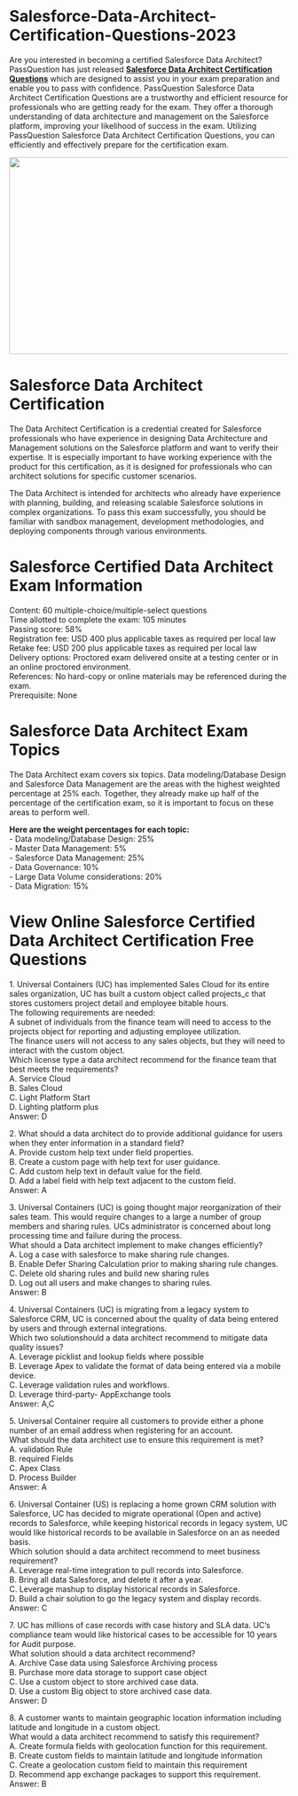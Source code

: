 # Salesforce-Data-Architect-Certification-Questions-2023
<p>Are you interested in becoming a certified Salesforce Data Architect? PassQuestion has just released <strong><a href="https://www.passquestion.com/data-architect.html">Salesforce Data Architect Certification Questions</a></strong> which are designed to assist you in your exam preparation and enable you to pass with confidence. PassQuestion Salesforce Data Architect Certification Questions are a trustworthy and efficient resource for professionals who are getting ready for the exam. They offer a thorough understanding of data architecture and management on the Salesforce platform, improving your likelihood of success in the exam. Utilizing PassQuestion Salesforce Data Architect Certification Questions, you can efficiently and effectively prepare for the certification exam.</p>

<p><img alt="" src="https://www.passquestion.com/uploads/pqcom/images/20230613/5ff7dc69f96df8115084c5e8ee535549.png" style="height:355px; width:618px" /></p>

<h1>Salesforce Data Architect Certification</h1>

<p>The Data Architect Certification is a credential created for Salesforce professionals who have experience in designing Data Architecture and Management solutions on the Salesforce platform and want to verify their expertise. It is especially important to have working experience with the product for this certification, as it is designed for professionals who can architect solutions for specific customer scenarios.</p>

<p>The Data Architect is intended for architects who already have experience with planning, building, and releasing scalable Salesforce solutions in complex organizations. To pass this exam successfully, you should be familiar with sandbox management, development methodologies, and deploying components through various environments.</p>

<h1>Salesforce Certified Data Architect Exam Information</h1>

<p>Content: 60 multiple-choice/multiple-select questions<br />
Time allotted to complete the exam: 105 minutes<br />
Passing score: 58%<br />
Registration fee: USD 400 plus applicable taxes as required per local law<br />
Retake fee: USD 200 plus applicable taxes as required per local law<br />
Delivery options: Proctored exam delivered onsite at a testing center or in an online proctored environment.&nbsp;<br />
References: No hard-copy or online materials may be referenced during the exam.<br />
Prerequisite: None</p>

<h1>Salesforce Data Architect Exam Topics</h1>

<p>The Data Architect exam covers six topics. Data modeling/Database Design and Salesforce Data Management are the areas with the highest weighted percentage at 25% each. Together, they already make up half of the percentage of the certification exam, so it is important to focus on these areas to perform well.</p>

<p><strong>Here are the weight percentages for each topic:</strong><br />
- Data modeling/Database Design: 25%<br />
- Master Data Management: 5%<br />
- Salesforce Data Management: 25%<br />
- Data Governance: 10%<br />
- Large Data Volume considerations: 20%<br />
- Data Migration: 15%</p>

<h1>View Online Salesforce Certified Data Architect Certification Free Questions</h1>

<p>1. Universal Containers (UC) has implemented Sales Cloud for its entire sales organization, UC has built a custom object called projects_c that stores customers project detail and employee bitable hours.<br />
The following requirements are needed:<br />
A subnet of individuals from the finance team will need to access to the projects object for reporting and adjusting employee utilization.<br />
The finance users will not access to any sales objects, but they will need to interact with the custom object.<br />
Which license type a data architect recommend for the finance team that best meets the requirements?<br />
A. Service Cloud<br />
B. Sales Cloud<br />
C. Light Platform Start<br />
D. Lighting platform plus<br />
Answer: D</p>

<p>2. What should a data architect do to provide additional guidance for users when they enter information in a standard field?<br />
A. Provide custom help text under field properties.<br />
B. Create a custom page with help text for user guidance.<br />
C. Add custom help text in default value for the field.<br />
D. Add a label field with help text adjacent to the custom field.<br />
Answer: A</p>

<p>3. Universal Containers (UC) is going thought major reorganization of their sales team. This would require changes to a large a number of group members and sharing rules. UCs administrator is concerned about long processing time and failure during the process.<br />
What should a Data architect implement to make changes efficiently?<br />
A. Log a case with salesforce to make sharing rule changes.<br />
B. Enable Defer Sharing Calculation prior to making sharing rule changes.<br />
C. Delete old sharing rules and build new sharing rules<br />
D. Log out all users and make changes to sharing rules.<br />
Answer: B</p>

<p>4. Universal Containers (UC) is migrating from a legacy system to Salesforce CRM, UC is concerned about the quality of data being entered by users and through external integrations.<br />
Which two solutionshould a data architect recommend to mitigate data quality issues?<br />
A. Leverage picklist and lookup fields where possible<br />
B. Leverage Apex to validate the format of data being entered via a mobile device.<br />
C. Leverage validation rules and workflows.<br />
D. Leverage third-party- AppExchange tools<br />
Answer: A,C</p>

<p>5. Universal Container require all customers to provide either a phone number of an email address when registering for an account.<br />
What should the data architect use to ensure this requirement is met?<br />
A. validation Rule<br />
B. required Fields<br />
C. Apex Class<br />
D. Process Builder<br />
Answer: A</p>

<p>6. Universal Container (US) is replacing a home grown CRM solution with Salesforce, UC has decided to migrate operational (Open and active) records to Salesforce, while keeping historical records in legacy system, UC would like historical records to be available in Salesforce on an as needed basis.<br />
Which solution should a data architect recommend to meet business requirement?<br />
A. Leverage real-time integration to pull records into Salesforce.<br />
B. Bring all data Salesforce, and delete it after a year.<br />
C. Leverage mashup to display historical records in Salesforce.<br />
D. Build a chair solution to go the legacy system and display records.<br />
Answer: C</p>

<p>7. UC has millions of case records with case history and SLA data. UC&rsquo;s compliance team would like historical cases to be accessible for 10 years for Audit purpose.<br />
What solution should a data architect recommend?<br />
A. Archive Case data using Salesforce Archiving process<br />
B. Purchase more data storage to support case object<br />
C. Use a custom object to store archived case data.<br />
D. Use a custom Big object to store archived case data.<br />
Answer: D</p>

<p>8. A customer wants to maintain geographic location information including latitude and longitude in a custom object.<br />
What would a data architect recommend to satisfy this requirement?<br />
A. Create formula fields with geolocation function for this requirement.<br />
B. Create custom fields to maintain latitude and longitude information<br />
C. Create a geolocation custom field to maintain this requirement<br />
D. Recommend app exchange packages to support this requirement.<br />
Answer: B</p>
